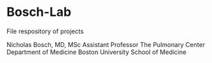 # Bosch-Lab
File respository of projects

Nicholas Bosch, MD, MSc
Assistant Professor
The Pulmonary Center
Department of Medicine
Boston University School of Medicine
